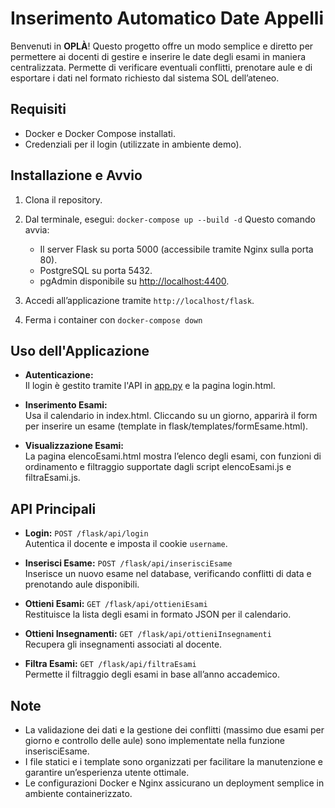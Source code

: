 # Inserimento Automatico Date Appelli

Benvenuti in **OPLÀ**! Questo progetto offre un modo semplice e diretto per permettere ai docenti di gestire e inserire le date degli esami in maniera centralizzata. Permette di verificare eventuali conflitti, prenotare aule e di esportare i dati nel formato richiesto dal sistema SOL dell’ateneo.

## Requisiti

- Docker e Docker Compose installati.
- Credenziali per il login (utilizzate in ambiente demo).

## Installazione e Avvio

1. Clona il repository.
2. Dal terminale, esegui:
```docker-compose up --build -d```
   Questo comando avvia:
   - Il server Flask su porta 5000 (accessibile tramite Nginx sulla porta 80).
   - PostgreSQL su porta 5432.
   - pgAdmin disponibile su [http://localhost:4400](http://localhost:4400).

3. Accedi all’applicazione tramite `http://localhost/flask`.
4. Ferma i container con ``` docker-compose down ```

## Uso dell'Applicazione

- **Autenticazione:**  
  Il login è gestito tramite l'API in [app.py](http://_vscodecontentref_/0) e la pagina login.html.

- **Inserimento Esami:**  
  Usa il calendario in index.html. Cliccando su un giorno, apparirà il form per inserire un esame (template in flask/templates/formEsame.html).

- **Visualizzazione Esami:**  
  La pagina elencoEsami.html mostra l’elenco degli esami, con funzioni di ordinamento e filtraggio supportate dagli script elencoEsami.js e filtraEsami.js.

## API Principali

- **Login:** `POST /flask/api/login`  
  Autentica il docente e imposta il cookie `username`.

- **Inserisci Esame:** `POST /flask/api/inserisciEsame`  
  Inserisce un nuovo esame nel database, verificando conflitti di data e prenotando aule disponibili.

- **Ottieni Esami:** `GET /flask/api/ottieniEsami`  
  Restituisce la lista degli esami in formato JSON per il calendario.

- **Ottieni Insegnamenti:** `GET /flask/api/ottieniInsegnamenti`  
  Recupera gli insegnamenti associati al docente.

- **Filtra Esami:** `GET /flask/api/filtraEsami`  
  Permette il filtraggio degli esami in base all’anno accademico.

## Note

- La validazione dei dati e la gestione dei conflitti (massimo due esami per giorno e controllo delle aule) sono implementate nella funzione inserisciEsame.
- I file statici e i template sono organizzati per facilitare la manutenzione e garantire un’esperienza utente ottimale.
- Le configurazioni Docker e Nginx assicurano un deployment semplice in ambiente containerizzato.